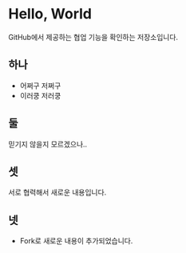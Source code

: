 # Hello, World

GitHub에서 제공하는 협업 기능을 확인하는 저장소입니다.

## 하나

* 어쩌구 저쩌구
* 이러쿵 저러쿵

## 둘

믿기지 않을지 모르겠으나..

## 셋

서로 협력해서 새로운 내용입니다.

## 넷

* Fork로 새로운 내용이 추가되었습니다.
